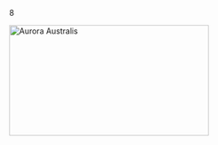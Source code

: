 8<html>
   <head>
   </head>
<body>
   <a href="http://188.166.235.64/downscaled.jpg">
  <img alt="Aurora Australis" src="http://www.dunedinaurora.nz/images/dna3.jpg" width=360" height="200" fullscreen="yes">
 </a>
</body>
</html>
